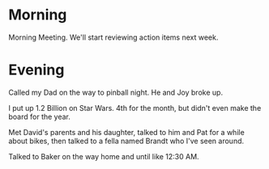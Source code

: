 # Morning
Morning Meeting. We'll start reviewing action items next week.

# Evening
Called my Dad on the way to pinball night. He and Joy broke up.

I put up 1.2 Billion on Star Wars. 4th for the month, but didn't even make the board for the year.

Met David's parents and his daughter, talked to him and Pat for a while about bikes, then talked to a fella named Brandt who I've seen around.

Talked to Baker on the way home and until like 12:30 AM.
